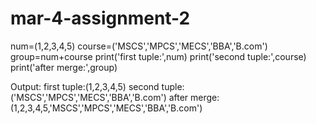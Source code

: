 # mar-4-assignment-2
num=(1,2,3,4,5)
course=('MSCS','MPCS','MECS','BBA','B.com')
group=num+course
print('first tuple:',num)
print('second tuple:',course)
print('after merge:',group)

Output:
first tuple:(1,2,3,4,5)
second tuple:('MSCS','MPCS','MECS','BBA','B.com')
after merge:(1,2,3,4,5,'MSCS','MPCS','MECS','BBA','B.com')
